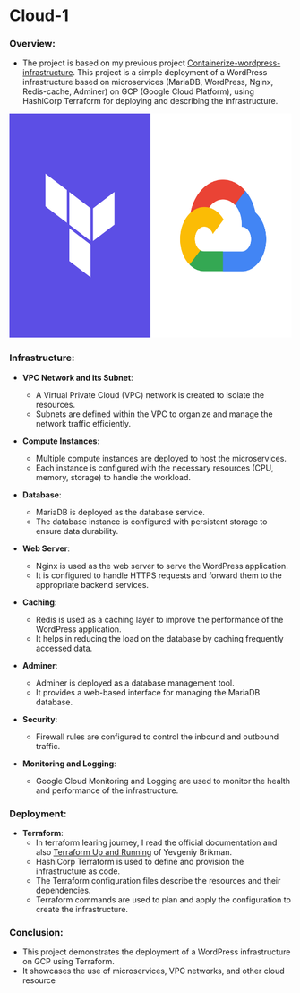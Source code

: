 # Cloud-1

### Overview:
- The project is based on my previous project [Containerize-wordpress-infrastructure](https://github.com/ozennou/containerize-wordpress-infra). This project is a simple deployment of a WordPress infrastructure based on microservices (MariaDB, WordPress, Nginx, Redis-cache, Adminer) on GCP (Google Cloud Platform), using HashiCorp Terraform for deploying and describing the infrastructure.

<div style="text-align: center;">
    <img src="./resource/image.png" alt="arch" width="700" height="400">
</div>

### Infrastructure:
- **VPC Network and its Subnet**:
  - A Virtual Private Cloud (VPC) network is created to isolate the resources.
  - Subnets are defined within the VPC to organize and manage the network traffic efficiently.

- **Compute Instances**:
  - Multiple compute instances are deployed to host the microservices.
  - Each instance is configured with the necessary resources (CPU, memory, storage) to handle the workload.

- **Database**:
  - MariaDB is deployed as the database service.
  - The database instance is configured with persistent storage to ensure data durability.

- **Web Server**:
  - Nginx is used as the web server to serve the WordPress application.
  - It is configured to handle HTTPS requests and forward them to the appropriate backend services.

- **Caching**:
  - Redis is used as a caching layer to improve the performance of the WordPress application.
  - It helps in reducing the load on the database by caching frequently accessed data.

- **Adminer**:
  - Adminer is deployed as a database management tool.
  - It provides a web-based interface for managing the MariaDB database.

- **Security**:
  - Firewall rules are configured to control the inbound and outbound traffic.

- **Monitoring and Logging**:
  - Google Cloud Monitoring and Logging are used to monitor the health and performance of the infrastructure.

### Deployment:
- **Terraform**:
  - In terraform learing journey, I read the official documentation and also [Terraform Up and Running](./Terraform%20Up%20and%20Running%20Writing%20Infrastructure%20as%20Code,%203rd%20Edition%20(Yevgeniy%20Brikman)%20(Z-Library).pdf) of Yevgeniy Brikman.  
  - HashiCorp Terraform is used to define and provision the infrastructure as code.
  - The Terraform configuration files describe the resources and their dependencies.
  - Terraform commands are used to plan and apply the configuration to create the infrastructure.

### Conclusion:
- This project demonstrates the deployment of a WordPress infrastructure on GCP using Terraform.
- It showcases the use of microservices, VPC networks, and other cloud resource
